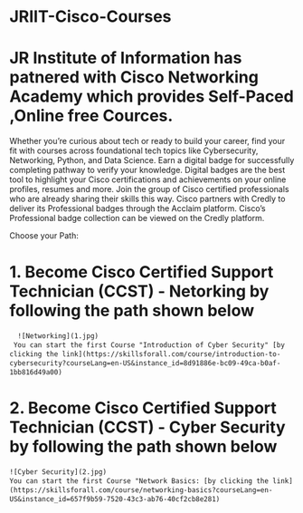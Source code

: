 # JRIIT-Cisco-Courses
#  JR Institute of Information has patnered with Cisco Networking Academy which provides Self-Paced ,Online free Cources.
 Whether you’re curious about tech or ready to build your career, find your fit with courses across foundational tech topics like Cybersecurity, Networking, Python, and Data Science. 
 Earn a digital badge for successfully completing pathway to verify your knowledge. Digital badges are the best tool to highlight your Cisco certifications and achievements on your online profiles, resumes and more. Join the group of Cisco certified professionals who are already sharing their skills this way.
 Cisco partners with Credly to deliver its Professional badges through the Acclaim platform. Cisco’s Professional badge collection can be viewed on the Credly platform.

Choose your Path:
#  1. Become Cisco Certified Support Technician (CCST) - Netorking by following the path shown below
      ![Networking](1.jpg)
     You can start the first Course "Introduction of Cyber Security" [by clicking the link](https://skillsforall.com/course/introduction-to-cybersecurity?courseLang=en-US&instance_id=8d91886e-bc09-49ca-b0af-1bb816d49a00)
      
 # 2. Become Cisco Certified Support Technician (CCST) - Cyber Security  by following the path shown below
    ![Cyber Security](2.jpg)
    You can start the first Course "Network Basics: [by clicking the link](https://skillsforall.com/course/networking-basics?courseLang=en-US&instance_id=657f9b59-7520-43c3-ab76-40cf2cb8e281)

  


    




